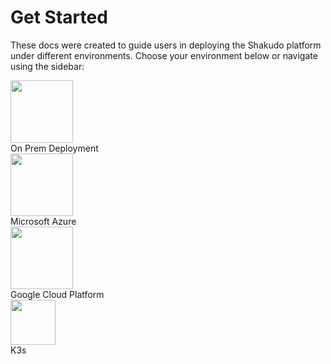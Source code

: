 # Get Started
These docs were created to guide users in deploying the Shakudo platform under different environments. Choose your environment below or navigate using the sidebar:

<div>
    <div class="container">
        <a href="../#/deployments/on-prem-docs">
            <img class="env-img" src="introduction/images/on-prem.png" width="100" />
        </a>
        <div class="middle">
            <div class="text">On Prem Deployment</div>
        </div>
    </div>
    <div class="container">
        <a href="../#/deployments/azure-docs">
            <img class="env-img" src="introduction/images/azure.png" width="100" />
        </a>
        <div class="middle">
            <div class="text">Microsoft Azure</div>
        </div>
    </div>
    <div class="container">
        <a href="../#/deployments/gcp-docs">
            <img class="env-img" src="introduction/images/gcp.png" width="100" />
        </a>
        <div class="middle">
            <div class="text">Google Cloud Platform</div>
        </div>
    </div>
    <div class="container">
        <a href="../#/deployments/k3s-docs">
            <img class="env-img" src="introduction/images/k3s.webp" width="72" />
        </a>
        <div class="middle">
            <div class="text">K3s</div>
        </div>
    </div>
</div>
